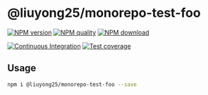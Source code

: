 # @liuyong25/monorepo-test-foo



[![NPM version](https://img.shields.io/npm/v/@liuyong25/monorepo-test-foo.svg?style=flat-square)](https://npmjs.org/package/@liuyong25/monorepo-test-foo)
[![NPM quality](http://npm.packagequality.com/shield/@liuyong25/monorepo-test-foo.svg?style=flat-square)](http://packagequality.com/#?package=@liuyong25/monorepo-test-foo)
[![NPM download](https://img.shields.io/npm/dm/@liuyong25/monorepo-test-foo.svg?style=flat-square)](https://npmjs.org/package/@liuyong25/monorepo-test-foo)

[![Continuous Integration](https://github.com/atian25/@liuyong25/monorepo-test-foo/actions/workflows/nodejs.yml/badge.svg)](https://github.com/atian25/@liuyong25/monorepo-test-foo/actions/workflows/nodejs.yml)
[![Test coverage](https://img.shields.io/codecov/c/github/atian25/@liuyong25/monorepo-test-foo.svg?style=flat-square)](https://codecov.io/gh/atian25/@liuyong25/monorepo-test-foo)

## Usage

```bash
npm i @liuyong25/monorepo-test-foo --save
```
